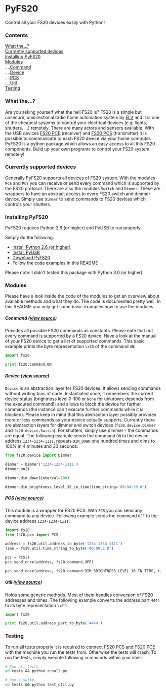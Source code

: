 # PyFS20
Control all your FS20 devices easily with Python!

### Contents
[What the...?](#what-the)  
[Currently supported devices](#currently-supported-devices)  
[Installing PyFS20](#installing-pyfs20)  
[Modules](#modules)  
....[Command](#command-view-source)  
....[Device](#device-view-source)  
....[PCS](#pcs-view-source)  
....[Util](#util-view-source)  
[Testing](#testing)

### What the...?
Are you asking yourself what the hell FS20 is? FS20 is a simple but unsecure, unidirectional radio home automation system by [ELV](http://www.elv.de/fs20-funkschaltsystem.html) and it is one of the cheapest systems to control your electrical devices (e.g. lights, shutters, ...) remotely. There are many actors and sensors available. With the USB devices [FS20 PCE](http://www.elv.de/output/controller.aspx?cid=74&detail=10&detail2=41481) (receiver) and [FS20 PCS](http://www.elv.de/output/controller.aspx?cid=74&detail=10&detail2=29530) (transmitter) it is possible to communicate to each FS20 device via your home computer. PyFS20 is a python package which allows an easy access to all this FS20 components. Build up your own programs to control your FS20 system remotely!

### Currently supported devices
Generally PyFS20 supports all devices of FS20 system. With the modules ``PCE`` and ``PCS`` you can receive or send every command which is supported by the FS20 protocol. There are also the modules ``Switch`` and ``Dimmer``. These are wrappers to have an abstract access to every FS20 switch and dimmer device. Simply use ``Dimmer`` to send commands to FS20 devices which controls your shutters.

### Installing PyFS20
PyFS20 requires Python 2.6 (or higher) and PyUSB to run properly.

Simply do the following:
* [Install Python 2.6 (or higher)](http://www.python.org/getit/)
* [Install PyUSB](https://github.com/walac/pyusb)
* [Download PyFS20](https://github.com/dprokscha/pyfs20/archive/master.zip)
* Follow the code examples in this README

Please note: I didn't tested this package with Python 3.0 (or higher).

### Modules
Please have a look inside the code of the modules to get an overview about available methods and what they do. The code is documented pretty well. In this README you only get some basic examples how to use the modules.

##### Command ([view source](fs20/command.py))
Provides all possible FS20 commands as constants. Please note that not every command is supported by a FS20 device. Have a look at the manual of your FS20 device to get a list of supported commands. This basic example prints the byte representation ``\x10`` of the command ``ON``:
``` python
import fs20

print fs20.command.ON
```

##### Device ([view source](fs20/device.py))
``Device`` is an abstraction layer for FS20 devices. It allows sending commands without writing tons of code. Instantiated once, it remembers the current device status (brightness level 0-100 or ``None`` for unknown; depends from the executed command!) and allows to block the device for further commands (the instance can't execute further commands while it is blocked). Please keep in mind that this abstraction layer possibly provides more or less commands as your device actually supports. Currently there are abstraction layers for dimmer and switch devices (``fs20.device.Dimmer`` and ``fs20.device.Switch``). For shutters, simply use dimmer - the commands are equal. The following example sends the command ``ON`` to the device address ``1234-1234-1111``, repeats ``DIM_DOWN`` one hundred times and dims to 100% in 4 minutes and 30 seconds:
``` python
from fs20.device import Dimmer

dimmer = Dimmer('1234-1234-1111')
dimmer.on()

dimmer.dim_down(interval=100)

dimmer.dim_brightness_level_15_in_time(time_string='00:04:30.0')
```

##### PCS ([view source](fs20/pcs.py))
This module is a wrapper for FS20 PCS. With ``PCS`` you can send any command to any device. Following example sends the command ``OFF`` to the device address ``1234-1234-1111``:
``` python
import fs20
from fs20.pcs import PCS

address = fs20.util.address_to_byte('1234-1234-1111')
time = fs20.util.time_string_to_byte('00:00:2.0')

pcs = PCS()
pcs.send_once(address, fs20.command.OFF)

pcs.send_once(address, fs20.command.DIM_BRIGHTNESS_LEVEL_16_IN_TIME, time)
```

##### Util ([view source](fs20/util.py))
Holds some generic methods. Most of them handles conversion of FS20 addresses and times. The following example converts the address part ``4444`` to its byte representation ``\xff``:
``` python
import fs20

print fs20.util.address_part_to_byte('4444')
```

### Testing
To run all tests properly it is required to connect [FS20 PCS](http://www.elv.de/output/controller.aspx?cid=74&detail=10&detail2=29530) and [FS20 PCE](http://www.elv.de/output/controller.aspx?cid=74&detail=10&detail2=41481) with the machine you run the tests from. Otherwise the tests will crash. To run the tests, simply execute following commands within your shell:

``` bash
# Run all tests
cd tests && python runall.py

# Run a suite
cd tests && python test_util.py
```